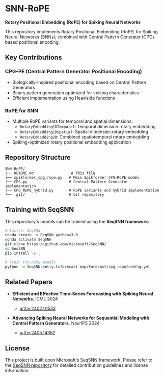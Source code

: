 # SNN-RoPE

**Rotary Positional Embedding (RoPE) for Spiking Neural Networks**

This repository implements Rotary Positional Embedding (RoPE) for Spiking Neural Networks (SNNs), combined with Central Pattern Generator (CPG) based positional encoding.

## Key Contributions

### CPG-PE (Central Pattern Generator Positional Encoding)
- Biologically-inspired positional encoding based on Central Pattern Generators
- Binary pattern generation optimized for spiking characteristics
- Efficient implementation using Heaviside functions

### RoPE for SNN
- Multiple RoPE variants for temporal and spatial dimensions:
  - `RotaryEmbedding1DTemporal`: Temporal dimension rotary embedding
  - `RotaryEmbedding1DSpatial`: Spatial dimension rotary embedding  
  - `RotaryEmbedding2D`: Combined spatiotemporal rotary embedding
- Spiking-optimized rotary positional embedding application

## Repository Structure

```
SNN-RoPE/
├── README.md                 # This file
├── spikformer_cpg_rope.py   # Main Spikformer CPG-RoPE model
├── CPG.py                   # Central Pattern Generator implementation
├── CPG_RoPE_hybrid.py       # RoPE variants and hybrid implementation
└── .git/                    # Git repository
```

## Training with SeqSNN

This repository's models can be trained using the **SeqSNN framework**:

```bash
# Install SeqSNN
conda create -n SeqSNN python=3.9
conda activate SeqSNN
git clone https://github.com/microsoft/SeqSNN/
cd SeqSNN
pip install -e .

# Train CPG-RoPE models
python -m SeqSNN.entry.tsforecast exp/forecast/cpg_rope/config.yml
```

## Related Papers

* **Efficient and Effective Time-Series Forecasting with Spiking Neural Networks**, ICML 2024
  - [arXiv:2402.01533](https://arxiv.org/pdf/2402.01533)
  
* **Advancing Spiking Neural Networks for Sequential Modeling with Central Pattern Generators**, NeurIPS 2024  
  - [arXiv:2405.14362](https://arxiv.org/pdf/2405.14362)

## License

This project is built upon Microsoft's SeqSNN framework. Please refer to the [SeqSNN repository](https://github.com/microsoft/SeqSNN/) for detailed contribution guidelines and license information.

